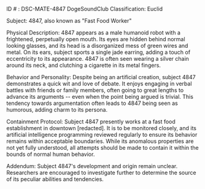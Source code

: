 ID # : DSC-MATE-4847
DogeSoundClub Classification: Euclid

Subject: 4847, also known as "Fast Food Worker"

Physical Description:
4847 appears as a male humanoid robot with a frightened, perpetually open mouth. Its eyes are hidden behind normal looking glasses, and its head is a disorganized mess of green wires and metal. On its ears, subject sports a single jade earring, adding a touch of eccentricity to its appearance. 4847 is often seen wearing a silver chain around its neck, and clutching a cigarette in its metal fingers.

Behavior and Personality:
Despite being an artificial creation, subject 4847 demonstrates a quick wit and love of debate. It enjoys engaging in verbal battles with friends or family members, often going to great lengths to advance its arguments -- even when the point being argued is trivial. This tendency towards argumentation often leads to 4847 being seen as humorous, adding charm to its persona.

Containment Protocol:
Subject 4847 presently works at a fast food establishment in downtown [redacted]. It is to be monitored closely, and its artificial intelligence programming reviewed regularly to ensure its behavior remains within acceptable boundaries. While its anomalous properties are not yet fully understood, all attempts should be made to contain it within the bounds of normal human behavior.

Addendum:
Subject 4847's development and origin remain unclear. Researchers are encouraged to investigate further to determine the source of its peculiar abilities and tendencies.